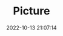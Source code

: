 ---
weight: 1
images:
- /images/edited/267.jpeg
title: Picture
date: 2022-10-13 21:07:14
tags: [luminarneo,work,ilce7m3,dog,person]
---